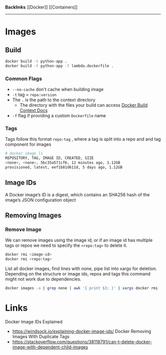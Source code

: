**Backlinks**
[[Docker]] [[Containers]]
___
# Images
## Build
```bash
docker build -t python-app .
docker build -t python-app -f lambda.dockerfile .
```
### Common Flags
- `--no-cache`  don't cache when building image
- `-t` tag  = `repo:version`
- The `.` is the path to the context directory
	- The directory with the files your build can access
	  [Docker Build Context Docs](https://docs.docker.com/build/concepts/context/)
- `-f` flag if providing a custom `Dockerfile` name
### Tags
Tags follow this format `repo:tag` , where a tag is split into a repo and and tag component for images
```sh
# docker image ls
REPOSITORY, TAG, IMAGE ID, CREATED, SIZE  
<none>, <none>, 5bc35a571cf6, 12 minutes ago, 1.12GB  
provisioned, latest, eef1b81d611d, 5 days ago, 1.12GB
```

## Image IDs
A Docker image’s ID is a digest, which contains an SHA256 hash of the image’s JSON configuration object

## Removing Images

### Remove Image
We can remove images using the image id, or if an image id has multiple tags or repos we need to specify the `<repo:tag>` to delete it.

```bash
docker rmi <image-id>
docker rmi <repo:tag>
```

List all docker images, find lines with none, pipe list into xargs for deletion.
Depending on the structure or image ids, repos and tags this command might not work due to dependencies.
```bash
docker images -a | grep none | awk '{ print $3; }' | xargs docker rmi
```
# Links
Docker Image IDs Explained
- https://windsock.io/explaining-docker-image-ids/
Docker Removing Images With Duplicate Tags
- https://stackoverflow.com/questions/38118791/can-t-delete-docker-image-with-dependent-child-images